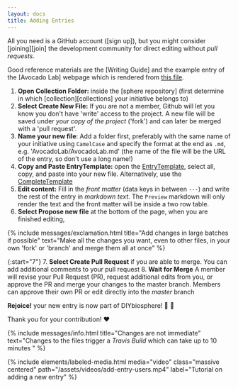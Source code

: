 ```yaml
---
layout: docs
title: Adding Entries
---
```


All you need is a GitHub account ([sign up]), but you might consider [joining][join] the development community for direct editing without _pull requests_.

Good reference materials are the [Writing Guide] and the example entry of the [Avocado Lab] webpage which is rendered from [this file](https://raw.githubusercontent.com/DIYbiosphere/sphere/master/docs/tutorials/AvocadoLab/AvocadoLab.md).

1. **Open Collection Folder:** inside the [sphere repository] (first determine in which [collection][collections] your initiative belongs to)
2. **Select Create New File:** If you are not a member, Github will let you know you don't have 'write' access to the project. A new file will be saved under _your copy of the project_ ('fork') and can later be merged with a 'pull request'.
3. **Name your new file**: Add a folder first, preferably with the same name of your initiative using `CamelCase` and specify the format at the end as `.md`, e.g. 'AvocadoLab/AvocadoLab.md' (the name of the file will be the URL of the entry, so don't use a long name!)
4. **Copy and Paste EntryTemplate:** open the [EntryTemplate](https://raw.githubusercontent.com/DIYbiosphere/sphere/master/docs/EntryTemplate.md), select all, copy, and paste into your new file. Alternatively, use the [CompleteTemplate](https://raw.githubusercontent.com/DIYbiosphere/sphere/master/docs/CompleteTemplate.md)
5. **Edit content:** Fill in the _front matter_ (data keys in between `---`) and write the rest of the entry in _markdown text_. The `Preview` markdown will only render the text and the front matter will be inside a two row table.
6. **Select Propose new file** at the bottom of the page, when you are finished editing,

{% include messages/exclamation.html title="Add changes in large batches if possible" text="Make all the changes you want, even to other files, in your own 'fork' or 'branch' and merge them all at once" %}

{:start="7"}
7. **Select Create Pull Request** if you are able to merge. You can add additional comments to your pull request
8. **Wait for Merge** A member will revise your Pull Request (PR), request additional edits from you, or approve the PR and merge your changes to the master branch. Members can approve their own PR or edit directly into the _master_ branch

**Rejoice!** your new entry is now part of DIYbiosphere! :clap: :clap:

Thank you for your contribution! :heart:

{% include messages/info.html title="Changes are not immediate" text="Changes to the files trigger a _Travis Build_ which can take up to 10 minutes " %}

{% include elements/labeled-media.html media="video" class="massive centered" path="/assets/videos/add-entry-users.mp4" label="Tutorial on adding a new entry" %}
